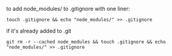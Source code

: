 to add node_modules/ to .gitignore with one liner:

```
touch .gitignore && echo "node_modules/" >> .gitignore
````

if it's already added to .git
```
git rm -r --cached node_modules && touch .gitignore && echo "node_modules/" >> .gitignore
```
